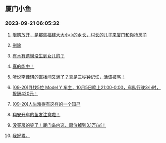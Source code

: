 ## 厦门小鱼 
### 2023-09-21 06:05:32

1. [限购放开，是那些福建大大小小的乡长，村长的儿子来厦门和你抢房子](http://bbs.xmfish.com/read-htm-tid-18075532.html)

2. [删除](http://bbs.xmfish.com/read-htm-tid-18075622.html)

3. [有木有遗憾没生到女儿的？](http://bbs.xmfish.com/read-htm-tid-18075512.html)

4. [真的能中！](http://bbs.xmfish.com/read-htm-tid-18075587.html)

5. [听说李佳琪的直播间又满了？真是三秒钟记忆，活该被骂！](http://bbs.xmfish.com/read-htm-tid-18075579.html)

6. [[09-20]寻找5位 Model Y 车主，10月5日晚上21:00-0:00，车队行驶3小时，报酬420元！](http://bbs.xmfish.com/read-htm-tid-18075654.html)

7. [[09-20]人生难得有这样的一个知己](http://bbs.xmfish.com/read-htm-tid-18075665.html)

8. [翔安开车的鱼友注意啦！](http://bbs.xmfish.com/read-htm-tid-18075511.html)

9. [没买房的笑了！厦门岛内这，房价掉到3.1万/㎡！](http://bbs.xmfish.com/read-htm-tid-18075584.html)

10. [我好累。](http://bbs.xmfish.com/read-htm-tid-18075752.html)

